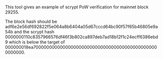 This tool gives an example of scrypt PoW verification for mainnet block 29255.

The block hash should be adf6e2e56df692822f5e064a8b6404a05d67cccd64bc90f57f65b46805e9a54b and the scrypt hash 0000000110c8357966576df46f3b802ca897deb7ad18b12f1c24ecff6386ebd9 which is below the target of 000000018ea70000000000000000000000000000000000000000000000000000.